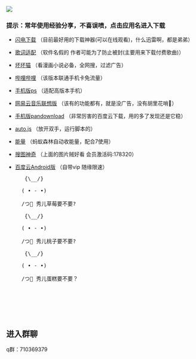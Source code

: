 ![](https://github.com/truetears1/truetears/blob/master/%E6%9C%AA%E6%A0%87%E9%A2%98-1.png)
### 提示：常年使用经验分享，不喜误喷，点击应用名进入下载

* [闪电下载](https://www.lanzous.com/i4foc7c)
（目前最好用的下载神器(可以在线观看)，什么迅雷啊，都是弟弟）

* [歌词适配](http://t.cn/AiKYNuL7)
（软件名假的 作者可能为了防止被封(主要用来下载付费歌曲)）

* [坏坏猫](http://t.cn/Ai9b8Vec)
（看漫画小说必备，全网搜，过滤广告）

* [哔哩哔哩](http://t.cn/Ai9bD4oB)
（该版本联通手机卡免流量）

* [手机版ps](http://t.cn/Ai9bkPur)
（适配高版本手机）

* [网易云音乐联想版](https://www.lanzous.com/i4d2ush)
（该有的功能都有，就是没广告，没有胡里花哨🌸）

* [手机版pandownload](https://www.lanzous.com/i4d209i)
（非常厉害的百度云下载，用的多了发现还是它稳）

* [auto.js](https://www.lanzous.com/i4d1yyb)
（放开双手，运行脚本的）

* [能量]()
（蚂蚁森林自动收能量，配合7使用）

* [搜图神奇](https://www.lanzous.com/i4f6gef)
（上面的图片贼好看 会员激活码:178320）

* [百度云Android版](https://www.lanzous.com/i4gkate)
（自带vip  随缘限速）<br>
   <pre>
     {\__/}<br>
    ( • - •)<br>
    /つ🍓 秀儿草莓要不要?<br>
     {\__/}<br>
    ( • - •)<br>
    /つ🍑 秀儿桃子要不要?<br>
     {\__/}<br>
    ( • - •)<br>
    /つ🎂 秀儿蛋糕要不要？<br>
   <pre>


## 进入群聊

q群：710369379
